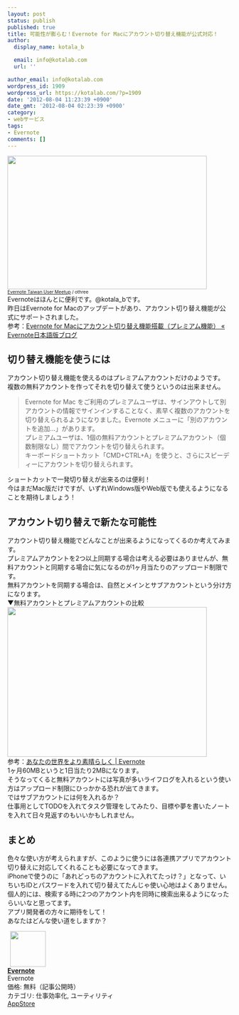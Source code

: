```yaml
---
layout: post
status: publish
published: true
title: 可能性が膨らむ！Evernote for Macにアカウント切り替え機能が公式対応！
author:
  display_name: kotala_b

  email: info@kotalab.com
  url: ''

author_email: info@kotalab.com
wordpress_id: 1909
wordpress_url: https://kotalab.com/?p=1909
date: '2012-08-04 11:23:39 +0900'
date_gmt: '2012-08-04 02:23:39 +0900'
category:
- webサービス
tags:
- Evernote
comments: []
---
```

<p><a href="https://kotalab.com/wp-content/uploads/smartever_120726.jpg" target="_blank"><img src="https://kotalab.com/wp-content/uploads/smartever_120726.jpg" alt="" title="smartever_120726" width="448" height="299" class="alignnone size-full wp-image-1677" /></a><br />
<span style="font-size:10px;"><a href="http://www.flickr.com/photos/othree/6353586689/" target="_blank">Evernote Taiwan User Meetup</a> / othree</span><br />
Evernoteはほんとに便利です。@kotala_bです。<br />
昨日はEvernote for Macのアップデートがあり、アカウント切り替え機能が公式にサポートされました。<br />
参考：<a href="http://blog.evernote.com/jp/2012/08/03/9626" target="_blank">Evernote for Macにアカウント切り替え機能搭載（プレミアム機能） &laquo; Evernote日本語版ブログ</a><br />
<!--more--></p>
<h2>切り替え機能を使うには</h2>
<p>アカウント切り替え機能を使えるのはプレミアムアカウントだけのようです。<br />
複数の無料アカウントを作ってそれを切り替えて使うというのは出来ません。</p>
<blockquote><p>Evernote for Mac をご利用のプレミアムユーザは、サインアウトして別アカウントの情報でサインインすることなく、素早く複数のアカウントを切り替えられるようになりました。Evernote メニューに「別のアカウントを追加&hellip;」があります。<br />
プレミアムユーザは、1個の無料アカウントとプレミアムアカウント（個数制限なし）間でアカウントを切り替えられます。<br />
キーボードショートカット「CMD+CTRL+A」を使うと、さらにスピーディーにアカウントを切り替えられます。</p></blockquote>
<p>ショートカットで一発切り替えが出来るのは便利！<br />
今はまだMac版だけですが、いずれWindows版やWeb版でも使えるようになることを期待しましょう！</p>
<h2>アカウント切り替えで新たな可能性</h2>
<p>アカウント切り替え機能でどんなことが出来るようになってくるのか考えてみます。<br />
プレミアムアカウントを2つ以上同期する場合は考える必要はありませんが、無料アカウントと同期する場合に気になるのが1ヶ月当たりのアップロード制限です。<br />
無料アカウントを同期する場合は、自然とメインとサブアカウントという分け方になります。<br />
▼無料アカウントとプレミアムアカウントの比較<br />
<a href="https://kotalab.com/wp-content/uploads/evernote_120804_01.jpg" target="_blank"><img src="https://kotalab.com/wp-content/uploads/evernote_120804_01.jpg" alt="" title="evernote_120804_01" width="448" height="336" class="alignnone size-full wp-image-1910" /></a><br />
参考：<a href="http://evernote.com/intl/jp/premium/" title="あなたの世界をより素晴らしく | Evernote" target="_blank">あなたの世界をより素晴らしく | Evernote</a><br />
1ヶ月60MBというと1日当たり2MBになります。<br />
そうなってくると無料アカウントには写真が多いライフログを入れるという使い方はアップロード制限にひっかかる恐れが出てきます。<br />
ではサブアカウントには何を入れるか？<br />
仕事用としてTODOを入れてタスク管理をしてみたり、目標や夢を書いたノートを入れて日々見返すのもいいかもしれません。</p>
<h2>まとめ</h2>
<p>色々な使い方が考えられますが、このように使うには各連携アプリでアカウント切り替えに対応してくれることも必要になってきます。<br />
iPhoneで使うのに「あれどっちのアカウントに入れてたっけ？」となって、いちいちIDとパスワードを入れて切り替えてたんじゃ使い心地はよくありません。<br />
個人的には、検索する時に2つのアカウント内を同時に検索出来るようになったらいいなと思ってます。<br />
アプリ開発者の方々に期待をして！<br />
あなたはどんな使い道をしますか？</p>
<div class="applink">
<div class="applinkimg"><a href="https://itunes.apple.com/jp/app/evernote/id281796108?mt=8&uo=4&at=10l4yU" rel="nofollow" target="_blank"><img hspace="6" src="http://a1527.phobos.apple.com/us/r30/Purple/v4/d6/af/ec/d6afec25-4d92-7b99-833b-14727820b3af/mzl.fwrhqtje.png" width="80" /></a></div>
<div class="applinktext">
<div class="applinktitle"><strong><a href="https://itunes.apple.com/jp/app/evernote/id281796108?mt=8&uo=4&at=10l4yU" rel="nofollow" target="_blank">Evernote</a></strong></div>
<div class="applinkinfo">Evernote</div>
<div class="applinkinfo">価格: 無料（記事公開時）</div>
<div class="applinkinfo">カテゴリ: 仕事効率化, ユーティリティ</div>
</div>
<div class="clear"></div>
<div class="appstorelink"><a href="https://itunes.apple.com/jp/app/evernote/id281796108?mt=8&uo=4&at=10l4yU" rel="nofollow" target="_blank">AppStore</a></div>
</div>
